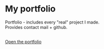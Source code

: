 # My portfolio
Portfolio - includes every "real" project I made. <br> Provides contact mail + github.<br><br>

[Open the portfolio](vrecek.github.io/portfolio)
